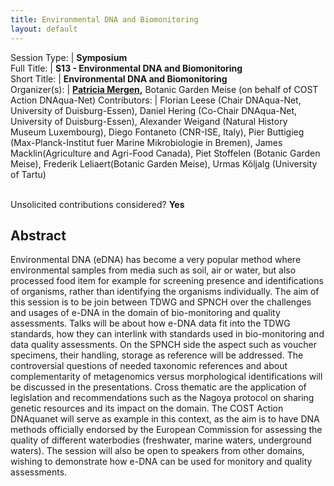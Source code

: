 ```yaml
---
title: Environmental DNA and Biomonitoring
layout: default
---
```


Session Type: | **Symposium**  
Full Title:   | **S13 - Environmental DNA and Biomonitoring**  
Short Title:  | **Environmental DNA and Biomonitoring**  
Organizer(s): | **[Patricia Mergen](mailto:Patricia.Mergen@plantentuinmeise.be),** Botanic Garden Meise (on behalf of COST Action DNAqua-Net)
Contributors: |  Florian Leese (Chair DNAqua-Net, University of Duisburg-Essen), Daniel Hering (Co-Chair DNAqua-Net, University of Duisburg-Essen), Alexander Weigand (Natural History Museum Luxembourg), Diego Fontaneto (CNR-ISE, Italy), Pier Buttigieg (Max-Planck-Institut fuer Marine Mikrobiologie in Bremen), James Macklin(Agriculture and Agri-Food Canada), Piet Stoffelen (Botanic Garden Meise), Frederik Leliaert(Botanic Garden Meise), Urmas Kõljalg (University of Tartu)  


<p><br />Unsolicited contributions considered? <strong>Yes</strong></p>

<!--
**How many 80-minute sessions are you requesting?** 1
**Technical Requirements:** 
-->


## Abstract  

Environmental DNA (eDNA) has become a very popular method where environmental samples from media such as soil, air or water, but also processed food item for example for screening presence and identifications of organisms, rather than identifying the organisms individually. The aim of this session is to be join between TDWG and SPNCH over the challenges and usages of e-DNA in the domain of bio-monitoring and quality assessments. Talks will be about how e-DNA data fit into the TDWG standards, how they can interlink with standards used in bio-monitoring and data quality assessments. On the SPNCH side the aspect such as voucher specimens, their handling, storage as reference will be addressed. The controversial questions of needed taxonomic references and about complementarity of metagenomics versus morphological identifications will be discussed in the presentations. Cross thematic are the application of legislation and recommendations such as the Nagoya protocol on sharing genetic resources and its impact on the domain. The COST Action DNAquanet will serve as example in this context, as the aim is to have DNA methods officially endorsed by the European Commission for assessing the quality of different waterbodies (freshwater, marine waters, underground waters). The session will also be open to speakers from other domains, wishing to demonstrate how e-DNA can be used for monitory and quality assessments.

